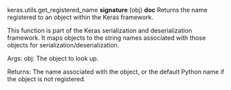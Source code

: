 keras.utils.get_registered_name
__signature__
(obj)
__doc__
Returns the name registered to an object within the Keras framework.

This function is part of the Keras serialization and deserialization
framework. It maps objects to the string names associated with those objects
for serialization/deserialization.

Args:
    obj: The object to look up.

Returns:
    The name associated with the object, or the default Python name if the
        object is not registered.
